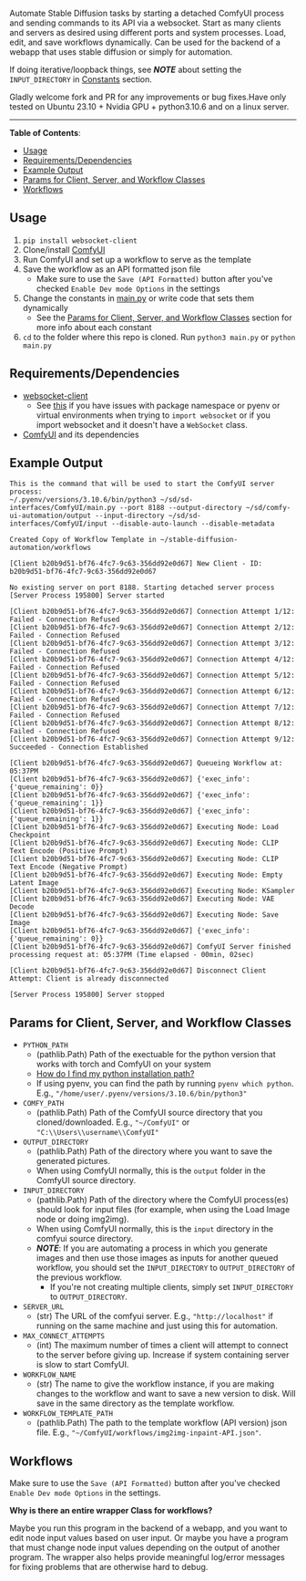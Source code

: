 Automate Stable Diffusion tasks by starting a detached ComfyUI process and sending commands to its API via a websocket. Start as many clients and servers as desired using different ports and system processes. Load, edit, and save workflows dynamically. Can be used for the backend of a webapp that uses stable diffusion or simply for automation.

If doing iterative/loopback things, see ***NOTE*** about setting the `INPUT_DIRECTORY` in [Constants](#constants) section.

Gladly welcome fork and PR for any improvements or bug fixes.Have only tested on Ubuntu 23.10 + Nvidia GPU + python3.10.6 and on a linux server.

--------

**Table of Contents**:
- [Usage](#usage)
- [Requirements/Dependencies](#requirementsdependencies)
- [Example Output](#example-output)
- [Params for Client, Server, and Workflow Classes](#params-for-client-server-and-workflow-classes)
- [Workflows](#workflows)


## Usage

1. `pip install websocket-client`
2. Clone/install [ComfyUI](https://github.com/comfyanonymous/ComfyUI)
3. Run ComfyUI and set up a workflow to serve as the template
4. Save the workflow as an API formatted json file
      - Make sure to use the `Save (API Formatted)` button after you've checked `Enable Dev mode Options` in the settings
5. Change the constants in [main.py](main.py) or write code that sets them dynamically
      - See the [Params for Client, Server, and Workflow Classes](#params-for-client-server-and-workflow-classes) section for more info about each constant
6. `cd` to the folder where this repo is cloned. Run `python3 main.py` or `python main.py`


## Requirements/Dependencies

- [websocket-client](https://websocket-client.readthedocs.io/en/latest/installation.html)
  - See [this](https://websocket-client.readthedocs.io/en/latest/faq.html#what-s-going-on-with-the-naming-of-this-library) if you have issues with package namespace or pyenv or virtual environments when trying to `import websocket` or if you import websocket and it doesn't have a `WebSocket` class. 
- [ComfyUI](https://github.com/comfyanonymous/ComfyUI) and its dependencies

## Example Output

```
This is the command that will be used to start the ComfyUI server process:
~/.pyenv/versions/3.10.6/bin/python3 ~/sd/sd-interfaces/ComfyUI/main.py --port 8188 --output-directory ~/sd/comfy-ui-automation/output --input-directory ~/sd/sd-interfaces/ComfyUI/input --disable-auto-launch --disable-metadata

Created Copy of Workflow Template in ~/stable-diffusion-automation/workflows

[Client b20b9d51-bf76-4fc7-9c63-356dd92e0d67] New Client - ID: b20b9d51-bf76-4fc7-9c63-356dd92e0d67

No existing server on port 8188. Starting detached server process
[Server Process 195800] Server started

[Client b20b9d51-bf76-4fc7-9c63-356dd92e0d67] Connection Attempt 1/12: Failed - Connection Refused
[Client b20b9d51-bf76-4fc7-9c63-356dd92e0d67] Connection Attempt 2/12: Failed - Connection Refused
[Client b20b9d51-bf76-4fc7-9c63-356dd92e0d67] Connection Attempt 3/12: Failed - Connection Refused
[Client b20b9d51-bf76-4fc7-9c63-356dd92e0d67] Connection Attempt 4/12: Failed - Connection Refused
[Client b20b9d51-bf76-4fc7-9c63-356dd92e0d67] Connection Attempt 5/12: Failed - Connection Refused
[Client b20b9d51-bf76-4fc7-9c63-356dd92e0d67] Connection Attempt 6/12: Failed - Connection Refused
[Client b20b9d51-bf76-4fc7-9c63-356dd92e0d67] Connection Attempt 7/12: Failed - Connection Refused
[Client b20b9d51-bf76-4fc7-9c63-356dd92e0d67] Connection Attempt 8/12: Failed - Connection Refused
[Client b20b9d51-bf76-4fc7-9c63-356dd92e0d67] Connection Attempt 9/12: Succeeded - Connection Established

[Client b20b9d51-bf76-4fc7-9c63-356dd92e0d67] Queueing Workflow at: 05:37PM
[Client b20b9d51-bf76-4fc7-9c63-356dd92e0d67] {'exec_info': {'queue_remaining': 0}}
[Client b20b9d51-bf76-4fc7-9c63-356dd92e0d67] {'exec_info': {'queue_remaining': 1}}
[Client b20b9d51-bf76-4fc7-9c63-356dd92e0d67] {'exec_info': {'queue_remaining': 1}}
[Client b20b9d51-bf76-4fc7-9c63-356dd92e0d67] Executing Node: Load Checkpoint
[Client b20b9d51-bf76-4fc7-9c63-356dd92e0d67] Executing Node: CLIP Text Encode (Positive Prompt)
[Client b20b9d51-bf76-4fc7-9c63-356dd92e0d67] Executing Node: CLIP Text Encode (Negative Prompt)
[Client b20b9d51-bf76-4fc7-9c63-356dd92e0d67] Executing Node: Empty Latent Image
[Client b20b9d51-bf76-4fc7-9c63-356dd92e0d67] Executing Node: KSampler
[Client b20b9d51-bf76-4fc7-9c63-356dd92e0d67] Executing Node: VAE Decode
[Client b20b9d51-bf76-4fc7-9c63-356dd92e0d67] Executing Node: Save Image
[Client b20b9d51-bf76-4fc7-9c63-356dd92e0d67] {'exec_info': {'queue_remaining': 0}}
[Client b20b9d51-bf76-4fc7-9c63-356dd92e0d67] ComfyUI Server finished processing request at: 05:37PM (Time elapsed - 00min, 02sec)

[Client b20b9d51-bf76-4fc7-9c63-356dd92e0d67] Disconnect Client Attempt: Client is already disconnected

[Server Process 195800] Server stopped
```

## Params for Client, Server, and Workflow Classes

- `PYTHON_PATH`
  - (pathlib.Path) Path of the exectuable for the python version that works with torch and ComfyUI on your system
  - [How do I find my python installation path?](https://blog.enterprisedna.co/where-is-python-installed/)
  - If using pyenv, you can find the path by running `pyenv which python`. E.g., `"/home/user/.pyenv/versions/3.10.6/bin/python3"`
- `COMFY_PATH`
  - (pathlib.Path) Path of the ComfyUI source directory that you cloned/downloaded. E.g., `"~/ComfyUI"` or `"C:\\Users\\username\\ComfyUI"`
- `OUTPUT_DIRECTORY`
  - (pathlib.Path) Path of the directory where you want to save the generated pictures. 
  - When using ComfyUI normally, this is the `output` folder in the ComfyUI source directory.
- `INPUT_DIRECTORY`
  - (pathlib.Path) Path of the directory where the ComfyUI process(es) should look for input files (for example, when using the Load Image node or doing img2img). 
  - When using ComfyUI normally, this is the `input` directory in the comfyui source directory. 
  - ***NOTE***: If you are automating a process in which you generate images and then use those images as inputs for another queued workflow, you should set the `INPUT_DIRECTORY` to  `OUTPUT_DIRECTORY` of the previous workflow. 
    - If you're not creating multiple clients, simply set `INPUT_DIRECTORY` to `OUTPUT_DIRECTORY`.
- `SERVER_URL`
  - (str) The URL of the comfyui server. E.g., `"http://localhost"` if running on the same machine and just using this for automation.
- `MAX_CONNECT_ATTEMPTS`
  - (int) The maximum number of times a client will attempt to connect to the server before giving up. Increase if system containing server is slow to start ComfyUI.
- `WORKFLOW_NAME`
  - (str) The name to give the workflow instance, if you are making changes to the workflow and want to save a new version to disk. Will save in the same directory as the template workflow.
- `WORKFLOW_TEMPLATE_PATH`
  - (pathlib.Path) The path to the template workflow (API version) json file. E.g., `"~/ComfyUI/workflows/img2img-inpaint-API.json"`.


## Workflows

Make sure to use the `Save (API Formatted)` button after you've checked `Enable Dev mode Options` in the settings.

**Why is there an entire wrapper Class for workflows?**

Maybe you run this program in the backend of a webapp, and you want to edit node input values based on user input. Or maybe you have a program that must change node input values depending on the output of another program. The wrapper also helps provide meaningful log/error messages for fixing problems that are otherwise hard to debug.

